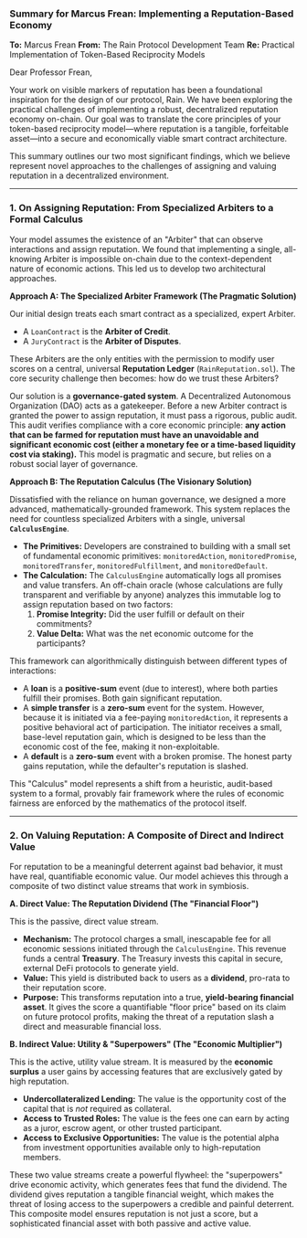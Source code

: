 ### **Summary for Marcus Frean: Implementing a Reputation-Based Economy**

**To:** Marcus Frean
**From:** The Rain Protocol Development Team
**Re:** Practical Implementation of Token-Based Reciprocity Models

Dear Professor Frean,

Your work on visible markers of reputation has been a foundational inspiration for the design of our protocol, Rain. We have been exploring the practical challenges of implementing a robust, decentralized reputation economy on-chain. Our goal was to translate the core principles of your token-based reciprocity model—where reputation is a tangible, forfeitable asset—into a secure and economically viable smart contract architecture.

This summary outlines our two most significant findings, which we believe represent novel approaches to the challenges of assigning and valuing reputation in a decentralized environment.

---

### **1. On Assigning Reputation: From Specialized Arbiters to a Formal Calculus**

Your model assumes the existence of an "Arbiter" that can observe interactions and assign reputation. We found that implementing a single, all-knowing Arbiter is impossible on-chain due to the context-dependent nature of economic actions. This led us to develop two architectural approaches.

**Approach A: The Specialized Arbiter Framework (The Pragmatic Solution)**

Our initial design treats each smart contract as a specialized, expert Arbiter.
*   A `LoanContract` is the **Arbiter of Credit**.
*   A `JuryContract` is the **Arbiter of Disputes**.

These Arbiters are the only entities with the permission to modify user scores on a central, universal **Reputation Ledger** (`RainReputation.sol`). The core security challenge then becomes: how do we trust these Arbiters?

Our solution is a **governance-gated system**. A Decentralized Autonomous Organization (DAO) acts as a gatekeeper. Before a new Arbiter contract is granted the power to assign reputation, it must pass a rigorous, public audit. This audit verifies compliance with a core economic principle: **any action that can be farmed for reputation must have an unavoidable and significant economic cost (either a monetary fee or a time-based liquidity cost via staking).** This model is pragmatic and secure, but relies on a robust social layer of governance.

**Approach B: The Reputation Calculus (The Visionary Solution)**

Dissatisfied with the reliance on human governance, we designed a more advanced, mathematically-grounded framework. This system replaces the need for countless specialized Arbiters with a single, universal **`CalculusEngine`**.

*   **The Primitives:** Developers are constrained to building with a small set of fundamental economic primitives: `monitoredAction`, `monitoredPromise`, `monitoredTransfer`, `monitoredFulfillment`, and `monitoredDefault`.
*   **The Calculation:** The `CalculusEngine` automatically logs all promises and value transfers. An off-chain oracle (whose calculations are fully transparent and verifiable by anyone) analyzes this immutable log to assign reputation based on two factors:
    1.  **Promise Integrity:** Did the user fulfill or default on their commitments?
    2.  **Value Delta:** What was the net economic outcome for the participants?

This framework can algorithmically distinguish between different types of interactions:
*   A **loan** is a **positive-sum** event (due to interest), where both parties fulfill their promises. Both gain significant reputation.
*   A **simple transfer** is a **zero-sum** event for the system. However, because it is initiated via a fee-paying `monitoredAction`, it represents a positive behavioral act of participation. The initiator receives a small, base-level reputation gain, which is designed to be less than the economic cost of the fee, making it non-exploitable.
*   A **default** is a **zero-sum** event with a broken promise. The honest party gains reputation, while the defaulter's reputation is slashed.

This "Calculus" model represents a shift from a heuristic, audit-based system to a formal, provably fair framework where the rules of economic fairness are enforced by the mathematics of the protocol itself.

---

### **2. On Valuing Reputation: A Composite of Direct and Indirect Value**

For reputation to be a meaningful deterrent against bad behavior, it must have real, quantifiable economic value. Our model achieves this through a composite of two distinct value streams that work in symbiosis.

**A. Direct Value: The Reputation Dividend (The "Financial Floor")**

This is the passive, direct value stream.
*   **Mechanism:** The protocol charges a small, inescapable fee for all economic sessions initiated through the `CalculusEngine`. This revenue funds a central **Treasury**. The Treasury invests this capital in secure, external DeFi protocols to generate yield.
*   **Value:** This yield is distributed back to users as a **dividend**, pro-rata to their reputation score.
*   **Purpose:** This transforms reputation into a true, **yield-bearing financial asset**. It gives the score a quantifiable "floor price" based on its claim on future protocol profits, making the threat of a reputation slash a direct and measurable financial loss.

**B. Indirect Value: Utility & "Superpowers" (The "Economic Multiplier")**

This is the active, utility value stream. It is measured by the **economic surplus** a user gains by accessing features that are exclusively gated by high reputation.
*   **Undercollateralized Lending:** The value is the opportunity cost of the capital that is *not* required as collateral.
*   **Access to Trusted Roles:** The value is the fees one can earn by acting as a juror, escrow agent, or other trusted participant.
*   **Access to Exclusive Opportunities:** The value is the potential alpha from investment opportunities available only to high-reputation members.

These two value streams create a powerful flywheel: the "superpowers" drive economic activity, which generates fees that fund the dividend. The dividend gives reputation a tangible financial weight, which makes the threat of losing access to the superpowers a credible and painful deterrent. This composite model ensures reputation is not just a score, but a sophisticated financial asset with both passive and active value.